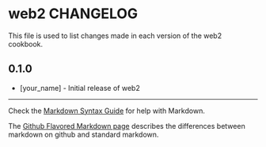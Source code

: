 # web2 CHANGELOG

This file is used to list changes made in each version of the web2 cookbook.

## 0.1.0
- [your_name] - Initial release of web2

- - -
Check the [Markdown Syntax Guide](http://daringfireball.net/projects/markdown/syntax) for help with Markdown.

The [Github Flavored Markdown page](http://github.github.com/github-flavored-markdown/) describes the differences between markdown on github and standard markdown.
